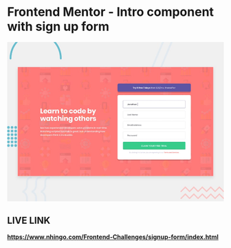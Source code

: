# Frontend Mentor - Intro component with sign up form

![Design preview for the Intro component with sign up form coding challenge](./design/desktop-preview.jpg)

## LIVE LINK

**https://www.nhingo.com/Frontend-Challenges/signup-form/index.html**
